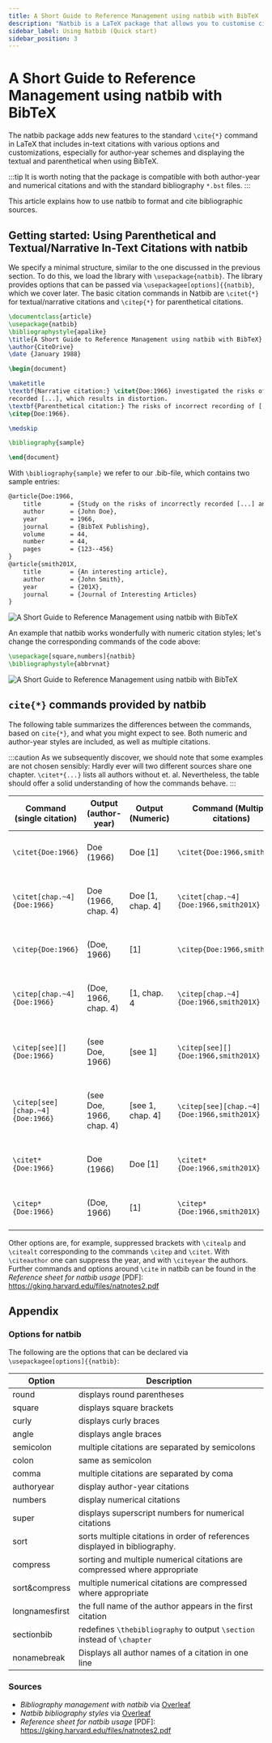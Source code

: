 ```yaml
---
title: A Short Guide to Reference Management using natbib with BibTeX
description: "Natbib is a LaTeX package that allows you to customise citations in the text around the \\CITE command. This short tutorial shows you how to manage your references with BibTeX and natbib. "
sidebar_label: Using Natbib (Quick start)
sidebar_position: 3
---
```


# A Short Guide to Reference Management using natbib with BibTeX

The natbib package adds new features to the standard `\cite{*}` command in LaTeX that includes in-text citations with various options and customizations, especially for author-year schemes and displaying the textual and parenthetical when using BibTeX.

:::tip
It is worth noting that the package is compatible with both author-year and numerical citations and with the standard bibliography `*.bst` files.
:::

This article explains how to use natbib to format and cite bibliographic sources.

## Getting started: Using Parenthetical and Textual/Narrative In-Text Citations with natbib
We specify a minimal structure, similar to the one discussed in the previous section. To do this, we load the library with `\usepackage{natbib}`. The library provides options that can be passed via `\usepackagee[options]{{natbib}`, which we cover later. The basic citation commands in Natbib are `\citet{*}` for textual/narrative citations and `\citep{*}` for parenthetical citations.


```latex
\documentclass{article}
\usepackage{natbib}
\bibliographystyle{apalike}
\title{A Short Guide to Reference Management using natbib with BibTeX}
\author{CiteDrive}
\date {January 1988}

\begin{document}

\maketitle
\textbf{Narrative citation:} \citet{Doe:1966} investigated the risks of incorrectly \\
recorded [...], which results in distortion.
\textbf{Parenthetical citation:} The risks of incorrect recording of [...] could lead to distortion
\citep{Doe:1966}.

\medskip

\bibliography{sample}

\end{document}

```
With `\bibliography{sample}` we refer to our .bib-file, which contains two sample entries:

```latex
@article{Doe:1966,
	title        = {Study on the risks of incorrectly recorded [...] and their impact on [...].},
	author       = {John Doe},
	year         = 1966,
	journal      = {BibTeX Publishing},
	volume       = 44,
	number       = 44,
	pages        = {123--456}
}
@article{smith201X,
	title        = {An interesting article},
	author       = {John Smith},
	year         = {201X},
	journal      = {Journal of Interesting Articles}
}

```
![A Short Guide to Reference Management using natbib with BibTeX](output_example_bibtex_natbib.png)

An example that natbib works wonderfully with numeric citation styles; let's change the corresponding commands of the code above:
```latex
\usepackage[square,numbers]{natbib}
\bibliographystyle{abbrvnat}
```
![A Short Guide to Reference Management using natbib with BibTeX](output_example_bibtex_natbib_numeric.png)


## `cite{*}` commands provided by natbib

The following table summarizes the differences between the commands, based on `cite{*}`, and what you might expect to see. Both numeric and author-year styles are included, as well as multiple citations.

:::caution
As we subsequently discover, we should note that some examples are not chosen sensibly: Hardly ever will two different sources share one chapter. `\citet*{...}` lists all authors without et. al.   Nevertheless, the table should offer a solid understanding of how the commands behave.
:::

| Command (single citation) | Output (author-year) | Output (Numeric) | Command (Multiple citations) | Output (author-year) | Output (Numeric) |
|---------------------------|----------------------|------------------|------------------------------|---|---|
|`\citet{Doe:1966}`|Doe (1966) |Doe [1]|`\citet{Doe:1966,smith201X}`|Doe (1966); Smith (201X)|Doe [1], Smith [2]|
|`\citet[chap.~4]{Doe:1966}`|Doe (1966, chap. 4)|Doe [1, chap. 4]|`\citet[chap.~4]{Doe:1966,smith201X}`|Doe (1966); Smith (201X, chap. 4)|Doe [1], Smith [2, chap. 4]|
|`\citep{Doe:1966}`|(Doe, 1966)|[1]|`\citep{Doe:1966,smith201X}`|(Doe, 1966; Smith, 201X)|[1, 2|
|`\citep[chap.~4]{Doe:1966}`|(Doe, 1966, chap. 4)|[1, chap. 4|`\citep[chap.~4]{Doe:1966,smith201X}`|(Doe, 1966; Smith, 201X, chap. 4)|1, 2, chap. 4]|
|`\citep[see][]{Doe:1966}`|(see Doe, 1966)|[see 1]|`\citep[see][]{Doe:1966,smith201X}`|(see Doe, 1966; Smith, 201X)|[see 1, 2]|
|`\citep[see][chap.~4]{Doe:1966}`|(see Doe, 1966, chap. 4)|[see 1, chap. 4]|`\citep[see][chap.~4]{Doe:1966,smith201X}`|(see Doe, 1966; Smith, 201X, chap. 4)|[see 1, 2, chap. 4]|
|`\citet*{Doe:1966}`|Doe (1966)|Doe [1]|`\citet*{Doe:1966,smith201X}`|Doe (1966); Smith (201X)|Doe [1], Smith [2]|
|`\citep*{Doe:1966}`|(Doe, 1966)|[1]|`\citep*{Doe:1966,smith201X}`|(Doe, 1966; Smith, 201X)|[1, 2]|

Other options are, for example, suppressed brackets with `\citealp` and `\citealt` corresponding to the commands `\citep` and `\citet`. With `\citeauthor` one can suppress the year, and with `\citeyear` the authors. Further commands and options around `\cite` in natbib can be found in the *Reference sheet for natbib usage* [PDF]: https://gking.harvard.edu/files/natnotes2.pdf  

## Appendix
### Options for natbib
The following are the options that can be declared via `\usepackagee[options]{{natbib}`:

| Option | Description |
|----------------------|----------|
|round|displays round parentheses|
|square|displays square brackets|
|curly|displays curly braces|
|angle|displays angle braces|
|semicolon|multiple citations are separated by semicolons|
|colon|same as semicolon|
|comma|multiple citations are separated by coma|
|authoryear|display author-year citations|
|numbers|display numerical citations|
|super|displays superscript numbers for numerical citations|
|sort|sorts multiple citations in order of references displayed in bibliography. |
|compress|sorting and multiple numerical citations are compressed where appropriate|
|sort&compress|multiple numerical citations are compressed where appropriate|
|longnamesfirst|the full name of the author appears in the first citation|
|sectionbib|redefines `\thebibliography` to output `\section` instead of `\chapter`|
|nonamebreak|Displays all author names of a citation in one line|


### Sources

* *Bibliography management with natbib* via [Overleaf](https://www.overleaf.com/learn/latex/Bibliography_management_with_natbib)
* *Natbib bibliography styles* via [Overleaf](https://www.overleaf.com/learn/latex/Natbib_bibliography_styles)
* *Reference sheet for natbib usage* [PDF]: https://gking.harvard.edu/files/natnotes2.pdf
